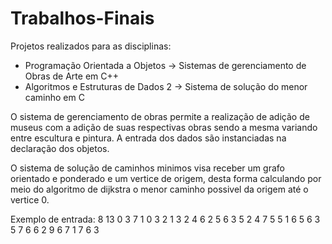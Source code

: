 # Trabalhos-Finais

Projetos realizados para as disciplinas:
  - Programação Orientada a Objetos -> Sistemas de gerenciamento de Obras de Arte em C++
  - Algoritmos e Estruturas de Dados 2 -> Sistema de solução do menor caminho em C


O sistema de gerenciamento de obras permite a realização de adição de museus com a adição de suas respectivas obras sendo a mesma variando entre escultura e pintura. A entrada dos dados são instanciadas na declaração dos objetos.

O sistema de solução de caminhos minimos visa receber um grafo orientado e ponderado e um vertice de origem, desta forma calculando por meio do algoritmo de dijkstra o menor caminho possivel da origem até o vertice 0.

Exemplo de entrada:
8 13
0 3 7
1 0 3
2 1 3
2 4 6
2 5 6
3 5 2
4 7 5
5 1 6
5 6 3
5 7 6
6 2 9
6 7 1
7 6 3
